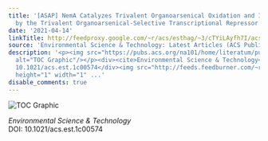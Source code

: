 ```yaml
---
title: '[ASAP] NemA Catalyzes Trivalent Organoarsenical Oxidation and Is Regulated
  by the Trivalent Organoarsenical-Selective Transcriptional Repressor NemR'
date: '2021-04-14'
linkTitle: http://feedproxy.google.com/~r/acs/esthag/~3/cTYiLAyfh7I/acs.est.1c00574
source: 'Environmental Science & Technology: Latest Articles (ACS Publications)'
description: '<p><img src="https://pubs.acs.org/na101/home/literatum/publisher/achs/journals/content/esthag/0/esthag.ahead-of-print/acs.est.1c00574/20210414/images/medium/es1c00574_0007.gif"
  alt="TOC Graphic"/></p><div><cite>Environmental Science & Technology</cite></div><div>DOI:
  10.1021/acs.est.1c00574</div><img src="http://feeds.feedburner.com/~r/acs/esthag/~4/cTYiLAyfh7I"
  height="1" width="1" ...'
disable_comments: true
---
```

<p><img src="https://pubs.acs.org/na101/home/literatum/publisher/achs/journals/content/esthag/0/esthag.ahead-of-print/acs.est.1c00574/20210414/images/medium/es1c00574_0007.gif" alt="TOC Graphic"/></p><div><cite>Environmental Science & Technology</cite></div><div>DOI: 10.1021/acs.est.1c00574</div><img src="http://feeds.feedburner.com/~r/acs/esthag/~4/cTYiLAyfh7I" height="1" width="1" ...